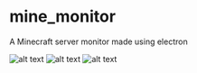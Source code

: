 # mine_monitor
 A Minecraft server monitor made using electron

![alt text](https://i.ibb.co/txqSD2H/a.png)
![alt text](https://i.ibb.co/fMvWPVX/b.png)
![alt text](https://i.ibb.co/C0HJ9BG/c.png)
